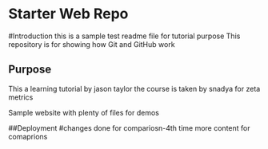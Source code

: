 # Starter Web Repo

#Introduction
this is a sample test readme file for tutorial purpose
This repository is for showing how Git and GitHub work

## Purpose

This a learning tutorial by jason taylor
the course is taken by snadya for zeta metrics 

Sample website with plenty of files for demos

##Deployment
#changes done for compariosn-4th time
more content for comaprions 